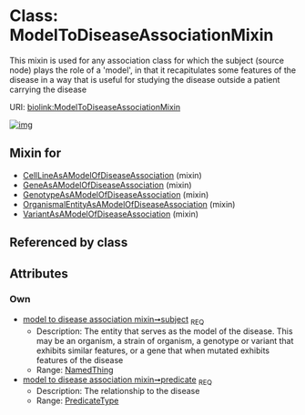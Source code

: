 
# Class: ModelToDiseaseAssociationMixin


This mixin is used for any association class for which the subject (source node) plays the role of a 'model', in that it recapitulates some features of the disease in a way that is useful for studying the disease outside a patient carrying the disease

URI: [biolink:ModelToDiseaseAssociationMixin](https://w3id.org/biolink/vocab/ModelToDiseaseAssociationMixin)


[![img](https://yuml.me/diagram/nofunky;dir:TB/class/[NamedThing],[NamedThing]<subject%201..1-%20[ModelToDiseaseAssociationMixin&#124;predicate:predicate_type],[VariantAsAModelOfDiseaseAssociation]uses%20-.->[ModelToDiseaseAssociationMixin],[OrganismalEntityAsAModelOfDiseaseAssociation]uses%20-.->[ModelToDiseaseAssociationMixin],[GenotypeAsAModelOfDiseaseAssociation]uses%20-.->[ModelToDiseaseAssociationMixin],[GeneAsAModelOfDiseaseAssociation]uses%20-.->[ModelToDiseaseAssociationMixin],[CellLineAsAModelOfDiseaseAssociation]uses%20-.->[ModelToDiseaseAssociationMixin],[VariantAsAModelOfDiseaseAssociation],[OrganismalEntityAsAModelOfDiseaseAssociation],[GenotypeAsAModelOfDiseaseAssociation],[GeneAsAModelOfDiseaseAssociation],[CellLineAsAModelOfDiseaseAssociation])](https://yuml.me/diagram/nofunky;dir:TB/class/[NamedThing],[NamedThing]<subject%201..1-%20[ModelToDiseaseAssociationMixin&#124;predicate:predicate_type],[VariantAsAModelOfDiseaseAssociation]uses%20-.->[ModelToDiseaseAssociationMixin],[OrganismalEntityAsAModelOfDiseaseAssociation]uses%20-.->[ModelToDiseaseAssociationMixin],[GenotypeAsAModelOfDiseaseAssociation]uses%20-.->[ModelToDiseaseAssociationMixin],[GeneAsAModelOfDiseaseAssociation]uses%20-.->[ModelToDiseaseAssociationMixin],[CellLineAsAModelOfDiseaseAssociation]uses%20-.->[ModelToDiseaseAssociationMixin],[VariantAsAModelOfDiseaseAssociation],[OrganismalEntityAsAModelOfDiseaseAssociation],[GenotypeAsAModelOfDiseaseAssociation],[GeneAsAModelOfDiseaseAssociation],[CellLineAsAModelOfDiseaseAssociation])

## Mixin for

 * [CellLineAsAModelOfDiseaseAssociation](CellLineAsAModelOfDiseaseAssociation.md) (mixin) 
 * [GeneAsAModelOfDiseaseAssociation](GeneAsAModelOfDiseaseAssociation.md) (mixin) 
 * [GenotypeAsAModelOfDiseaseAssociation](GenotypeAsAModelOfDiseaseAssociation.md) (mixin) 
 * [OrganismalEntityAsAModelOfDiseaseAssociation](OrganismalEntityAsAModelOfDiseaseAssociation.md) (mixin) 
 * [VariantAsAModelOfDiseaseAssociation](VariantAsAModelOfDiseaseAssociation.md) (mixin) 

## Referenced by class


## Attributes


### Own

 * [model to disease association mixin➞subject](model_to_disease_association_mixin_subject.md)  <sub>REQ</sub>
     * Description: The entity that serves as the model of the disease. This may be an organism, a strain of organism, a genotype or variant that exhibits similar features, or a gene that when mutated exhibits features of the disease
     * Range: [NamedThing](NamedThing.md)
 * [model to disease association mixin➞predicate](model_to_disease_association_mixin_predicate.md)  <sub>REQ</sub>
     * Description: The relationship to the disease
     * Range: [PredicateType](types/PredicateType.md)
